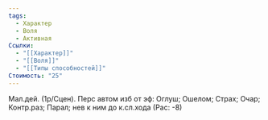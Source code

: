 ```yaml
---
tags:
  - Характер
  - Воля
  - Активная
Ссылки:
  - "[[Характер]]"
  - "[[Воля]]"
  - "[[Типы способностей]]"
Стоимость: "25"
---
```

Мал.дей. (1р/Сцен). Перс автом изб от эф: Оглуш; Ошелом; Страх; Очар; Контр.раз; Парал; нев к ним до к.сл.хода (Рас: -8)